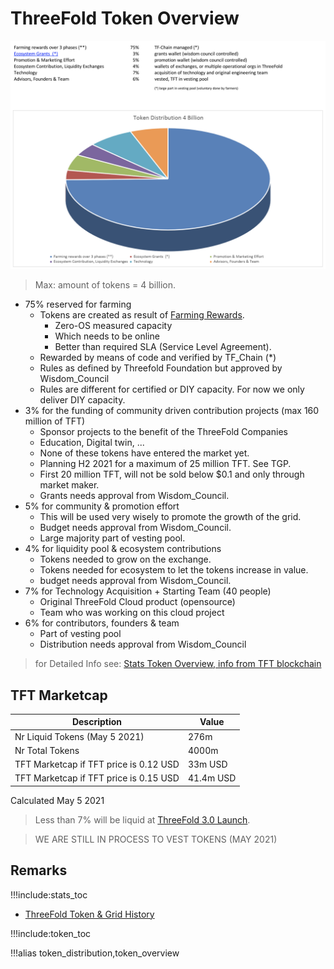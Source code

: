 # ThreeFold Token Overview

![](img/token_overview_april11.png)

> Max: amount of tokens = 4 billion.

- 75% reserved for farming
  - Tokens are created as result of [Farming Rewards](tf_farming).
    - Zero-OS measured capacity
    - Which needs to be online
    - Better than required SLA (Service Level Agreement).
  - Rewarded by means of code and verified by TF_Chain (\*)
  - Rules as defined by Threefold Foundation but approved by Wisdom_Council
  - Rules are different for certified or DIY capacity. For now we only deliver DIY capacity.
- 3% for the funding of community driven contribution projects (max 160 million of TFT)
  - Sponsor projects to the benefit of the ThreeFold Companies
  - Education, Digital twin, ...
  - None of these tokens have entered the market yet.
  - Planning H2 2021 for a maximum of 25 million TFT. See TGP.
  - First 20 million TFT, will not be sold below $0.1 and only through market maker.
  - Grants needs approval from Wisdom_Council.
- 5% for community & promotion effort
  - This will be used very wisely to promote the growth of the grid.
  - Budget needs approval from Wisdom_Council.
  - Large majority part of vesting pool.
- 4% for liquidity pool & ecosystem contributions
  - Tokens needed to grow on the exchange.
  - Tokens needed for ecosystem to let the tokens increase in value.
  - budget needs approval from Wisdom_Council.
- 7% for Technology Acquisition + Starting Team (40 people)
  - Original ThreeFold Cloud product (opensource)
  - Team who was working on this cloud project
- 6% for contributors, founders & team
  - Part of vesting pool
  - Distribution needs approval from Wisdom_Council

> for Detailed Info see: [Stats Token Overview, info from TFT blockchain](stats_token_overview)

## TFT Marketcap

| Description                            | Value     |
| -------------------------------------- | --------- |
| Nr Liquid Tokens (May 5 2021)          | 276m      |
| Nr Total Tokens                        | 4000m     |
| TFT Marketcap if TFT price is 0.12 USD | 33m USD   |
| TFT Marketcap if TFT price is 0.15 USD | 41.4m USD |

Calculated May 5 2021


> Less than 7% will be liquid at [ThreeFold 3.0 Launch](threefold3_launch).

> WE ARE STILL IN PROCESS TO VEST TOKENS (MAY 2021)

## Remarks

!!!include:stats_toc
- [ThreeFold Token & Grid History](threefold_history)

!!!include:token_toc

!!!alias token_distribution,token_overview
